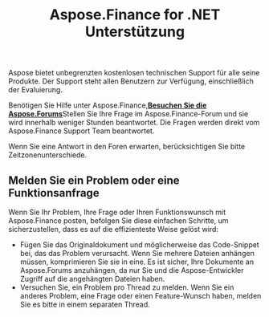 ﻿---
title: Aspose.Finance for .NET Unterstützung
linktitle: Technischer Support
type: docs
weight: 60
url: /de/python-net/technical-support/
description: Aspose.Finance bietet finanzbezogene Formatkonvertierungen in die Formate XBRL, iXBRL (inline XBRL), XSLX, OFX. Zu den gängigen unterstützten Dateiformaten gehören XBRL, iXBRL (inline XBRL), XSLX, OFX, OFX Version 1.
---
Aspose bietet unbegrenzten kostenlosen technischen Support für alle seine Produkte. Der Support steht allen Benutzern zur Verfügung, einschließlich der Evaluierung.

 Benötigen Sie Hilfe unter Aspose.Finance,[**Besuchen Sie die Aspose.Forums**](https://forum.aspose.com/c/finance/43)Stellen Sie Ihre Frage im Aspose.Finance-Forum und sie wird innerhalb weniger Stunden beantwortet. Die Fragen werden direkt vom Aspose.Finance Support Team beantwortet.

Wenn Sie eine Antwort in den Foren erwarten, berücksichtigen Sie bitte Zeitzonenunterschiede.

## **Melden Sie ein Problem oder eine Funktionsanfrage**
Wenn Sie Ihr Problem, Ihre Frage oder Ihren Funktionswunsch mit Aspose.Finance posten, befolgen Sie diese einfachen Schritte, um sicherzustellen, dass es auf die effizienteste Weise gelöst wird:
- Fügen Sie das Originaldokument und möglicherweise das Code-Snippet bei, das das Problem verursacht. Wenn Sie mehrere Dateien anhängen müssen, komprimieren Sie sie in eine. Es ist sicher, Ihre Dokumente an Aspose.Forums anzuhängen, da nur Sie und die Aspose-Entwickler Zugriff auf die angehängten Dateien haben.
- Versuchen Sie, ein Problem pro Thread zu melden. Wenn Sie ein anderes Problem, eine Frage oder einen Feature-Wunsch haben, melden Sie es bitte in einem separaten Thread.
